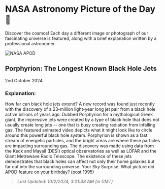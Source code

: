 
  # NASA Astronomy Picture of the Day 🌌

  Discover the cosmos! Each day a different image or photograph of our fascinating universe is featured, along with a brief explanation written by a professional astronomer.

![NASA APOD](undefined)

## Porphyrion: The Longest Known Black Hole Jets

2nd October 2024

### Explanation: 

How far can black hole jets extend? A new record was found just recently with the discovery of a 23-million light-year long jet pair from a black hole active billions of years ago.  Dubbed Porphyrion for a mythological Greek giant, the impressive jets were created by a type of black hole that does not usually create long jets -- one that is busy creating radiation from infalling gas. The featured animated video depicts what it might look like to circle around this powerful black hole system.  Porphyrion is shown as a fast stream of energetic particles, and the bright areas are where these particles are impacting surrounding gas. The discovery was made using data from the Keck and Mayall  (DESI) optical observatories as well as LOFAR and the Giant Metrewave Radio Telescope.  The existence of these jets demonstrates that black holes can affect not only their home galaxies but far out into the surrounding universe.   Your Sky Surprise: What picture did APOD feature on your birthday? (post 1995)

> _Last Updated: 10/2/2024, 3:01:48 AM (in GMT)_
